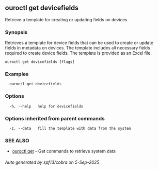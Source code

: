 ## ouroctl get devicefields

Retrieve a template for creating or updating fields on devices

### Synopsis

Retrieves a template for device fields that can be used to create or update fields in metadata on devices.
The template includes all necessary fields required to create device fields.
The template is provided as an Excel file.

```
ouroctl get devicefields [flags]
```

### Examples

```
  ouroctl get devicefields
```

### Options

```
  -h, --help   help for devicefields
```

### Options inherited from parent commands

```
  -z, --data   fill the template with data from the system
```

### SEE ALSO

* [ouroctl get](ouroctl_get.md)	 - Get commands to retrieve system data

###### Auto generated by spf13/cobra on 5-Sep-2025
